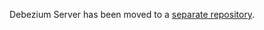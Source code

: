 Debezium Server has been moved to a [separate repository](https://github.com/debezium/debezium-server/).
